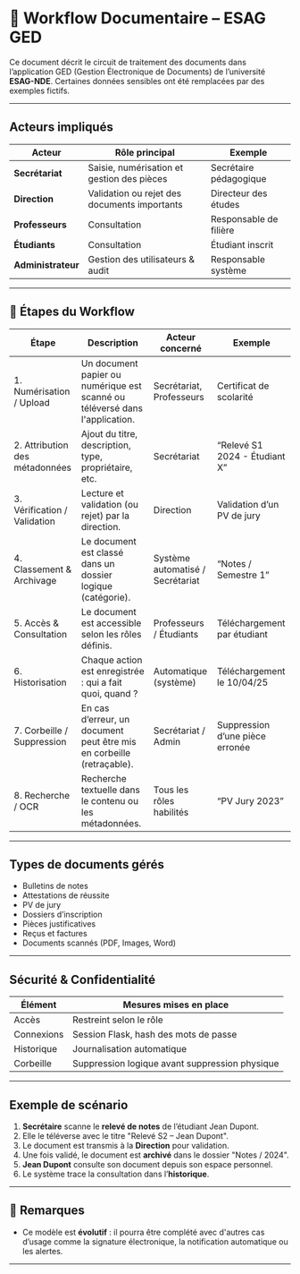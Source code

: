 # 📄 Workflow Documentaire – ESAG GED

Ce document décrit le circuit de traitement des documents dans l’application GED (Gestion Électronique de Documents) de l’université **ESAG-NDE**. Certaines données sensibles ont été remplacées par des exemples fictifs.

---

## Acteurs impliqués

| Acteur               | Rôle principal                              | Exemple                          |
|----------------------|---------------------------------------------|----------------------------------|
| **Secrétariat**      | Saisie, numérisation et gestion des pièces  | Secrétaire pédagogique           |
| **Direction**        | Validation ou rejet des documents importants| Directeur des études             |
| **Professeurs**      | Consultation                                | Responsable de filière           |
| **Étudiants**        | Consultation                                | Étudiant inscrit                 |
| **Administrateur**   | Gestion des utilisateurs & audit            | Responsable système              |

---

## 🔄 Étapes du Workflow

| Étape | Description | Acteur concerné | Exemple |
|-------|-------------|------------------|---------|
| 1. Numérisation / Upload | Un document papier ou numérique est scanné ou téléversé dans l'application. | Secrétariat, Professeurs | Certificat de scolarité |
| 2. Attribution des métadonnées | Ajout du titre, description, type, propriétaire, etc. | Secrétariat | “Relevé S1 2024 - Étudiant X” |
| 3. Vérification / Validation | Lecture et validation (ou rejet) par la direction. | Direction | Validation d’un PV de jury |
| 4. Classement & Archivage | Le document est classé dans un dossier logique (catégorie). | Système automatisé / Secrétariat | “Notes / Semestre 1” |
| 5. Accès & Consultation | Le document est accessible selon les rôles définis. | Professeurs / Étudiants | Téléchargement par étudiant |
| 6. Historisation | Chaque action est enregistrée : qui a fait quoi, quand ? | Automatique (système) | Téléchargement le 10/04/25 |
| 7. Corbeille / Suppression | En cas d’erreur, un document peut être mis en corbeille (retraçable). | Secrétariat / Admin | Suppression d’une pièce erronée |
| 8. Recherche / OCR | Recherche textuelle dans le contenu ou les métadonnées. | Tous les rôles habilités | “PV Jury 2023” |

---

## Types de documents gérés

- Bulletins de notes
- Attestations de réussite
- PV de jury
- Dossiers d’inscription
- Pièces justificatives
- Reçus et factures
- Documents scannés (PDF, Images, Word)

---

## Sécurité & Confidentialité

| Élément | Mesures mises en place |
|--------|-------------------------|
| Accès | Restreint selon le rôle |
| Connexions | Session Flask, hash des mots de passe |
| Historique | Journalisation automatique |
| Corbeille | Suppression logique avant suppression physique |

---

## Exemple de scénario

1. **Secrétaire** scanne le **relevé de notes** de l’étudiant Jean Dupont.
2. Elle le téléverse avec le titre "Relevé S2 – Jean Dupont".
3. Le document est transmis à la **Direction** pour validation.
4. Une fois validé, le document est **archivé** dans le dossier "Notes / 2024".
5. **Jean Dupont** consulte son document depuis son espace personnel.
6. Le système trace la consultation dans l’**historique**.


---

## 📌 Remarques

- Ce modèle est **évolutif** : il pourra être complété avec d'autres cas d’usage comme la signature électronique, la notification automatique ou les alertes.

---

